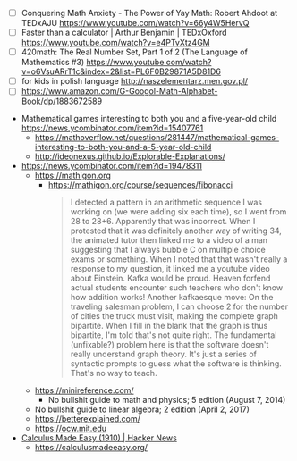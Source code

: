 - [ ] Conquering Math Anxiety - The Power of Yay Math: Robert Ahdoot at TEDxAJU https://www.youtube.com/watch?v=66y4W5HervQ
- [ ] Faster than a calculator | Arthur Benjamin | TEDxOxford https://www.youtube.com/watch?v=e4PTvXtz4GM
- [ ] 420math: The Real Number Set, Part 1 of 2 (The Language of Mathematics #3) https://www.youtube.com/watch?v=o6VsuARrT1c&index=2&list=PL6F0B29871A5D81D6
- [ ] for kids in polish language http://naszelementarz.men.gov.pl/
- [ ] https://www.amazon.com/G-Googol-Math-Alphabet-Book/dp/1883672589
- Mathematical games interesting to both you and a five-year-old child https://news.ycombinator.com/item?id=15407761
  - https://mathoverflow.net/questions/281447/mathematical-games-interesting-to-both-you-and-a-5-year-old-child
  - http://ideonexus.github.io/Explorable-Explanations/
- https://news.ycombinator.com/item?id=19478311
  - https://mathigon.org
    - https://mathigon.org/course/sequences/fibonacci
      > I detected a pattern in an arithmetic sequence I was working on (we were adding six each time), so I went from 28 to 28+6. Apparently that was incorrect. When I protested that it was definitely another way of writing 34, the animated tutor then linked me to a video of a man suggesting that I always bubble C on multiple choice exams or something. When I noted that that wasn't really a response to my question, it linked me a youtube video about Einstein.
      > Kafka would be proud. Heaven forfend actual students encounter such teachers who don't know how addition works!
      > Another kafkaesque move: On the traveling salesman problem, I can choose 2 for the number of cities the truck must visit, making the complete graph bipartite. When I fill in the blank that the graph is thus bipartite, I'm told that's not quite right. The fundamental (unfixable?) problem here is that the software doesn't really understand graph theory. It's just a series of syntactic prompts to guess what the software is thinking. That's no way to teach.
  - https://minireference.com/
    - No bullshit guide to math and physics; 5 edition (August 7, 2014)
  - No bullshit guide to linear algebra; 2 edition (April 2, 2017)
  - https://betterexplained.com/
  - https://ocw.mit.edu
- [Calculus Made Easy (1910) | Hacker News](https://news.ycombinator.com/item?id=27991120)
  - https://calculusmadeeasy.org/
